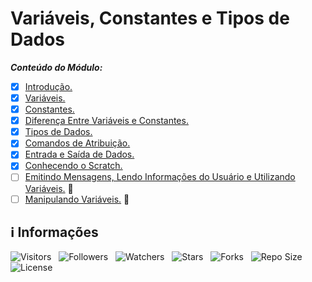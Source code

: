 <!-- Título -->
# Variáveis, Constantes e Tipos de Dados

***Conteúdo do Módulo:***

* [x] [Introdução.](https://github.com/Devsgeeknerd/cla-int-var-con-tip-dad-log-par-pro-com-bas)
* [x] [Variáveis.](https://github.com/Devsgeeknerd/cla-var-var-con-tip-dad-log-par-pro-com-bas)
* [x] [Constantes.](https://github.com/Devsgeeknerd/cla-con-var-con-tip-dad-log-par-pro-com-bas)
* [x] [Diferença Entre Variáveis e Constantes.](https://github.com/Devsgeeknerd/cla-dif-ent-var-con-var-con-tip-dad-log-par-pro-com-bas)
* [x] [Tipos de Dados.](https://github.com/Devsgeeknerd/cla-tip-dad-var-con-tip-dad-log-par-pro-com-bas)
* [x] [Comandos de Atribuição.](https://github.com/Devsgeeknerd/cla-com-atr-var-con-tip-dad-log-par-pro-com-bas)
* [x] [Entrada e Saída de Dados.](https://github.com/Devsgeeknerd/cla-ent-sai-dad-var-con-tip-dad-log-par-pro-com-bas)
* [x] [Conhecendo o Scratch.](https://github.com/Devsgeeknerd/cla-con-scr-var-con-tip-dad-log-par-pro-com-bas)
* [ ] [Emitindo Mensagens, Lendo Informações do Usuário e Utilizando Variáveis.](https://github.com/Devsgeeknerd/cla-emi-men-len-inf-usu-uti-var-var-con-tip-dad-log-par-pro-com-bas) &#128679;
* [ ] [Manipulando Variáveis.](https://github.com/Devsgeeknerd/cla-man-var-var-con-tip-dad-log-par-pro-com-bas) &#128679;

<!-- Information -->
## &#8505; Informações

![Visitors](https://api.visitorbadge.io/api/visitors?path=Devsgeeknerd%2Fmod-var-con-tip-dad-log-par-pro-com-bas&label=Visitantes&labelColor=%23f9e64f&countColor=%23008000&style=plastic "Total de Visitas")
&nbsp;
![Followers](https://img.shields.io/github/followers/Devsgeeknerd?style=p&label=Seguidores&labelColor=f9e64f&color=008000 "Total de Seguidores")
&nbsp;
![Watchers](https://img.shields.io/github/watchers/Devsgeeknerd/mod-var-con-tip-dad-log-par-pro-com-bas?style=p&label=Observadores&labelColor=f9e64f&color=008000 "Total de Observadores")
&nbsp;
![Stars](https://img.shields.io/github/stars/Devsgeeknerd/mod-var-con-tip-dad-log-par-pro-com-bas?style=p&label=Estrelas&labelColor=f9e64f&color=008000 "Total de Estrelas")
&nbsp;
![Forks](https://img.shields.io/github/forks/Devsgeeknerd/mod-var-con-tip-dad-log-par-pro-com-bas?style=p&label=Bifurcações&labelColor=f9e64f&color=008000 "Total de Bifurcações")
&nbsp;
![Repo Size](https://img.shields.io/github/repo-size/Devsgeeknerd/mod-var-con-tip-dad-log-par-pro-com-bas?style=p&label=Tamanho&labelColor=f9e64f&color=008000& "Tamanho do Repositório")
&nbsp;
![License](https://img.shields.io/github/license/Devsgeeknerd/mod-var-con-tip-dad-log-par-pro-com-bas?style=p&label=Licença&labelColor=f9e64f&color=008000 "Licença do Repositório")
